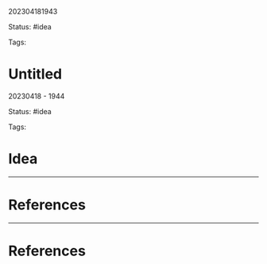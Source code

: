 202304181943

Status: #idea

Tags:

# Untitled




20230418 - 1944

Status: #idea

Tags:

# Idea







---
# References



---
# References
